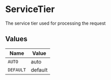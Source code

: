 # ServiceTier

The service tier used for processing the request


## Values

| Name      | Value     |
| --------- | --------- |
| `AUTO`    | auto      |
| `DEFAULT` | default   |